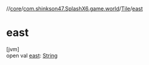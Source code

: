 //[core](../../../index.md)/[com.shinkson47.SplashX6.game.world](../index.md)/[Tile](index.md)/[east](east.md)

# east

[jvm]\
open val [east](east.md): [String](https://docs.oracle.com/javase/8/docs/api/java/lang/String.html)

